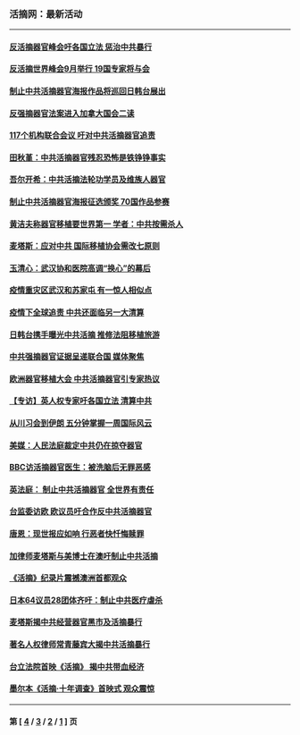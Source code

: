 ### 活摘网：最新活动
---
#### [反活摘器官峰会吁各国立法 惩治中共暴行](../../pages/nf5883/n13245052.md) 
#### [反活摘世界峰会9月举行 19国专家将与会](../../pages/nf5883/n13201492.md) 
#### [制止中共活摘器官海报作品将巡回日韩台展出](../../pages/nf5883/n13177791.md) 
#### [反强摘器官法案进入加拿大国会二读](../../pages/nf5883/n13033450.md) 
#### [117个机构联合会议 吁对中共活摘器官追责](../../pages/nf5883/n12775087.md) 
#### [田秋堇：中共活摘器官残忍恐怖是铁铮铮事实](../../pages/nf5883/n12702148.md) 
#### [吾尔开希：中共活摘法轮功学员及维族人器官](../../pages/nf5883/n12693197.md) 
#### [制止中共活摘器官海报征选颁奖 70国作品参赛](../../pages/nf5883/n12692050.md) 
#### [黄洁夫称器官移植要世界第一 学者：中共按需杀人](../../pages/nf5883/n12572329.md) 
#### [麦塔斯：应对中共 国际移植协会需改七原则](../../pages/nf5883/n12514711.md) 
#### [玉清心：武汉协和医院高调“换心”的幕后](../../pages/nf5883/n12298730.md) 
#### [疫情重灾区武汉和苏家屯 有一惊人相似点](../../pages/nf5883/n12150824.md) 
#### [疫情下全球追责 中共还面临另一大清算](../../pages/nf5883/n12070397.md) 
#### [日韩台携手曝光中共活摘 推修法阻移植旅游](../../pages/nf5883/n11712046.md) 
#### [中共强摘器官证据呈递联合国 媒体聚焦](../../pages/nf5883/n11546426.md) 
#### [欧洲器官移植大会 中共活摘器官引专家热议](../../pages/nf5883/n11539095.md) 
#### [【专访】英人权专家吁各国立法 清算中共](../../pages/nf5883/n11367315.md) 
#### [从川习会到伊朗 五分钟掌握一周国际风云](../../pages/nf5883/n11338520.md) 
#### [美媒：人民法庭裁定中共仍在掠夺器官](../../pages/nf5883/n11334897.md) 
#### [BBC访活摘器官医生：被洗脑后无罪恶感](../../pages/nf5883/n11335935.md) 
#### [英法庭： 制止中共活摘器官 全世界有责任](../../pages/nf5883/n11330691.md) 
#### [台监委访欧 欧议员吁合作反中共活摘器官](../../pages/nf5883/n11109190.md) 
#### [唐恩：现世报应如响 行恶者快忏悔赎罪](../../pages/nf5883/n11104016.md) 
#### [加律师麦塔斯与美博士在澳吁制止中共活摘](../../pages/nf5883/n10724764.md) 
#### [《活摘》纪录片震撼澳洲首都观众](../../pages/nf5883/n10722747.md) 
#### [日本64议员28团体齐吁：制止中共医疗虐杀](../../pages/nf5883/n10587757.md) 
#### [麦塔斯揭中共经营器官黑市及活摘暴行](../../pages/nf5883/n10442407.md) 
#### [著名人权律师常青藤宾大揭中共活摘暴行](../../pages/nf5883/n10318181.md) 
#### [台立法院首映《活摘》 揭中共带血经济](../../pages/nf5883/n9938847.md) 
#### [墨尔本《活摘·十年调查》首映式 观众震惊](../../pages/nf5883/n9522572.md) 

---
#### 第 [ [4](./4.md) / [3](./3.md) / [2](./2.md) / [1](./1.md) ] 页
